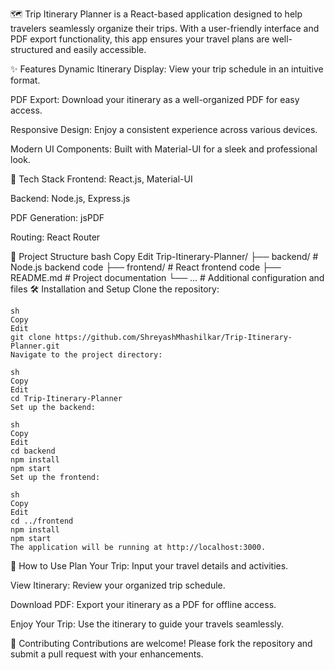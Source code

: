 🗺️ 
Trip Itinerary Planner is a React-based application designed to help travelers seamlessly organize their trips. With a user-friendly interface and PDF export functionality, this app ensures your travel plans are well-structured and easily accessible.

✨ Features
Dynamic Itinerary Display: View your trip schedule in an intuitive format.

PDF Export: Download your itinerary as a well-organized PDF for easy access.

Responsive Design: Enjoy a consistent experience across various devices.

Modern UI Components: Built with Material-UI for a sleek and professional look.

🚀 Tech Stack
Frontend: React.js, Material-UI

Backend: Node.js, Express.js

PDF Generation: jsPDF

Routing: React Router

📂 Project Structure
bash
Copy
Edit
Trip-Itinerary-Planner/
├── backend/        # Node.js backend code
├── frontend/       # React frontend code
├── README.md       # Project documentation
└── ...             # Additional configuration and files
🛠️ Installation and Setup
Clone the repository:

 ```
sh
Copy
Edit
git clone https://github.com/ShreyashMhashilkar/Trip-Itinerary-Planner.git
Navigate to the project directory:
 ```

 ```
sh
Copy
Edit
cd Trip-Itinerary-Planner
Set up the backend:
 ```

 ```
sh
Copy
Edit
cd backend
npm install
npm start
Set up the frontend:
 ```

 ```
sh
Copy
Edit
cd ../frontend
npm install
npm start
The application will be running at http://localhost:3000.
 ```

🎯 How to Use
Plan Your Trip: Input your travel details and activities.

View Itinerary: Review your organized trip schedule.

Download PDF: Export your itinerary as a PDF for offline access.

Enjoy Your Trip: Use the itinerary to guide your travels seamlessly.

🤝 Contributing
Contributions are welcome! Please fork the repository and submit a pull request with your enhancements.
